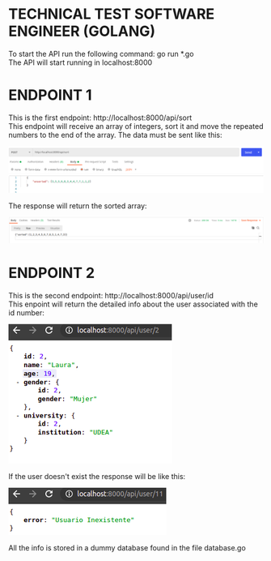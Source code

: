 # TECHNICAL TEST SOFTWARE ENGINEER (GOLANG)
  
To start the API run the following command: go run *.go  
The API will start running in localhost:8000  
  
# ENDPOINT 1
This is the first endpoint: http://localhost:8000/api/sort  
This endpoint will receive an array of integers, sort it and move the repeated numbers to the end of the array. The data must be sent like this:  
  
![Screenshot](./Images/sortBody.png)  
  
The response will return the sorted array:  
  
![Screenshot](./Images/sortResponse.png)  
  
# ENDPOINT 2
This is the second endpoint: http://localhost:8000/api/user/id  
This enpoint will return the detailed info about the user associated with the id number:  
  
![Screenshot](./Images/userResponse.png)  
  
If the user doesn't exist the response will be like this:  
  
![Screenshot](./Images/userNotFound.png)  
  
All the info is stored in a dummy database found in the file database.go
